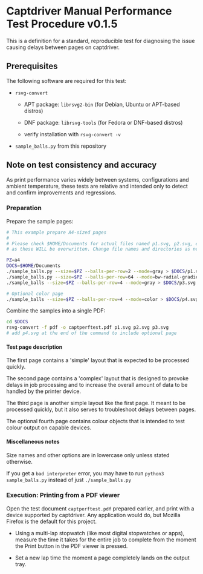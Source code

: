 # Captdriver Manual Performance Test Procedure v0.1.5

This is a definition for a standard, reproducible test for diagnosing the issue
causing delays between pages on captdriver.

## Prerequisites

The following software are required for this test:

* `rsvg-convert`

	* APT package: `librsvg2-bin`  (for Debian, Ubuntu or APT-based distros)

    * DNF package: `librsvg-tools` (for Fedora or DNF-based distros)

    * verify installation with `rsvg-convert -v`

* `sample_balls.py` from this repository

## Note on test consistency and accuracy

As print performance varies widely between systems, configurations and ambient
temperature, these tests are relative and intended only to detect and confirm
improvements and regressions.
  
### Preparation

Prepare the sample pages:

```sh
# This example prepare A4-sized pages
#
# Please check $HOME/Documents for actual files named p1.svg, p2.svg, etc...
# as these WILL be overwritten. Change file names and directories as needed.

PZ=a4
DOCS=$HOME/Documents
./sample_balls.py --size=$PZ --balls-per-row=2 --mode=gray > $DOCS/p1.svg
./sample_balls.py --size=$PZ --balls-per-row=64 --mode=bw-radial-gradient > $DOCS/p2.svg
./sample_balls --size=$PZ --balls-per-row=4 --mode=gray > $DOCS/p3.svg

# Optional color page
./sample_balls --size=$PZ --balls-per-row=4 --mode=color > $DOCS/p4.svg
```

Combine the samples into a single PDF:
```sh
cd $DOCS
rsvg-convert -f pdf -o captperftest.pdf p1.svg p2.svg p3.svg
# add p4.svg at the end of the command to include optional page 
```

#### Test page description
The first page contains a 'simple' layout that is expected to be processed
quickly.

The second page contains a 'complex' layout that is designed to provoke delays
in job processing and to increase the overall amount of data to be handled by
the printer device.

The third page is another simple layout like the first page. It meant to be
processed quickly, but it also serves to troubleshoot delays between pages.

The optional fourth page contains colour objects that is intended to test colour
output on capable devices.

#### Miscellaneous notes

Size names and other options are in lowercase only unless stated otherwise.

If you get a `bad interpreter` error, you may have to run
`python3 sample_balls.py` instead of just `./sample_balls.py`

### Execution: Printing from a PDF viewer

Open the test document ``captperftest.pdf`` prepared earlier, and print with
a device supported by captdriver. Any application would do, but Mozilla Firefox
is the default for this project.

* Using a multi-lap stopwatch (like most digital stopwatches or apps), measure
  the time it takes for the entire job to complete from the moment the Print
  button in the PDF viewer is pressed.
  
* Set a new lap time the moment a page completely lands on the output tray.

